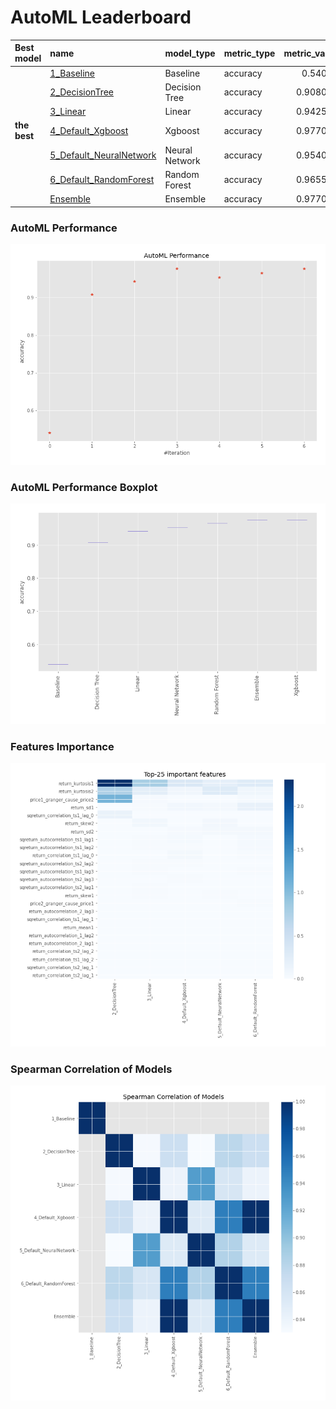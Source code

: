 # AutoML Leaderboard

| Best model   | name                                                         | model_type     | metric_type   |   metric_value |   train_time |
|:-------------|:-------------------------------------------------------------|:---------------|:--------------|---------------:|-------------:|
|              | [1_Baseline](1_Baseline/README.md)                           | Baseline       | accuracy      |       0.54023  |         7.88 |
|              | [2_DecisionTree](2_DecisionTree/README.md)                   | Decision Tree  | accuracy      |       0.908046 |        12.73 |
|              | [3_Linear](3_Linear/README.md)                               | Linear         | accuracy      |       0.942529 |        11.35 |
| **the best** | [4_Default_Xgboost](4_Default_Xgboost/README.md)             | Xgboost        | accuracy      |       0.977011 |        11.9  |
|              | [5_Default_NeuralNetwork](5_Default_NeuralNetwork/README.md) | Neural Network | accuracy      |       0.954023 |         9.9  |
|              | [6_Default_RandomForest](6_Default_RandomForest/README.md)   | Random Forest  | accuracy      |       0.965517 |        15.26 |
|              | [Ensemble](Ensemble/README.md)                               | Ensemble       | accuracy      |       0.977011 |         0.24 |

### AutoML Performance
![AutoML Performance](ldb_performance.png)

### AutoML Performance Boxplot
![AutoML Performance Boxplot](ldb_performance_boxplot.png)

### Features Importance
![features importance across models](features_heatmap.png)



### Spearman Correlation of Models
![models spearman correlation](correlation_heatmap.png)

